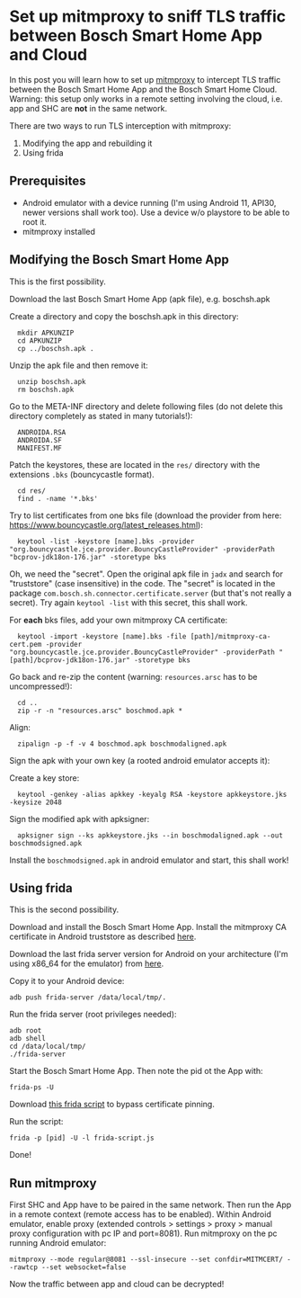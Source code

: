 # Set up mitmproxy to sniff TLS traffic between Bosch Smart Home App and Cloud

In this post you will learn how to set up [mitmproxy](https://mitmproxy.org/) to intercept TLS traffic between the Bosch Smart Home App and the Bosch Smart Home Cloud. Warning: this setup only works in a remote setting involving the cloud, i.e. app and SHC are **not** in the same network.

There are two ways to run TLS interception with mitmproxy:
1. Modifying the app and rebuilding it
2. Using frida

## Prerequisites

 * Android emulator with a device running (I'm using Android 11, API30, newer versions shall work too). Use a device w/o playstore to be able to root it.
 * mitmproxy installed
 
## Modifying the Bosch Smart Home App

This is the first possibility.

Download the last Bosch Smart Home App (apk file), e.g. boschsh.apk
  
Create a directory and copy the boschsh.apk in this directory: 
```
  mkdir APKUNZIP
  cd APKUNZIP
  cp ../boschsh.apk .
```
  
Unzip the apk file and then remove it:
```
  unzip boschsh.apk
  rm boschsh.apk
```

Go to the META-INF directory and delete following files (do not delete this directory completely as stated in many tutorials!):
```
  ANDROIDA.RSA  
  ANDROIDA.SF  
  MANIFEST.MF
```

Patch the keystores, these are located in the `res/` directory with the extensions `.bks` (bouncycastle format).
```
  cd res/
  find . -name '*.bks'
```

Try to list certificates from one bks file (download the provider from here: https://www.bouncycastle.org/latest_releases.html):
```
  keytool -list -keystore [name].bks -provider "org.bouncycastle.jce.provider.BouncyCastleProvider" -providerPath "bcprov-jdk18on-176.jar" -storetype bks
```

Oh, we need the "secret". Open the original apk file in `jadx` and search for "truststore" (case insensitive) in the code. The "secret" is located in the package `com.bosch.sh.connector.certificate.server` (but that's not really a secret). Try again `keytool -list` with this secret, this shall work.

For **each** bks files, add your own mitmproxy CA certificate:
```
  keytool -import -keystore [name].bks -file [path]/mitmproxy-ca-cert.pem -provider "org.bouncycastle.jce.provider.BouncyCastleProvider" -providerPath "[path]/bcprov-jdk18on-176.jar" -storetype bks
```

Go back and re-zip the content (warning: `resources.arsc` has to be uncompressed!):
```
  cd ..
  zip -r -n "resources.arsc" boschmod.apk *
```

Align:
```
  zipalign -p -f -v 4 boschmod.apk boschmodaligned.apk
```

Sign the apk with your own key (a rooted android emulator accepts it):

Create a key store:
```
  keytool -genkey -alias apkkey -keyalg RSA -keystore apkkeystore.jks -keysize 2048
```

Sign the modified apk with apksigner:
```
  apksigner sign --ks apkkeystore.jks --in boschmodaligned.apk --out boschmodsigned.apk
```

Install the `boschmodsigned.apk` in android emulator and start, this shall work!

## Using frida

This is the second possibility.

Download and install the Bosch Smart Home App. Install the mitmproxy CA certificate in Android truststore as described [here](https://docs.mitmproxy.org/stable/howto-install-system-trusted-ca-android/).

Download the last frida server version for Android on your architecture (I'm using x86_64 for the emulator) from [here](https://github.com/frida/frida/releases). 

Copy it to your Android device:
```
adb push frida-server /data/local/tmp/.
```

Run the frida server (root privileges needed):
```
adb root
adb shell
cd /data/local/tmp/
./frida-server
```

Start the Bosch Smart Home App. Then note the pid ot the App with:
```
frida-ps -U
```

Download [this frida script](https://github.com/httptoolkit/frida-android-unpinning/blob/main/frida-script.js) to bypass certificate pinning.

Run the script:
```
frida -p [pid] -U -l frida-script.js
```

Done!

## Run mitmproxy

First SHC and App have to be paired in the same network. Then run the App in a remote context (remote access has to be enabled). 
Within Android emulator, enable proxy (extended controls > settings > proxy > manual proxy configuration with pc IP and port=8081). 
Run mitmproxy on the pc running Android emulator:

```
mitmproxy --mode regular@8081 --ssl-insecure --set confdir=MITMCERT/ --rawtcp --set websocket=false
```

Now the traffic between app and cloud can be decrypted!
